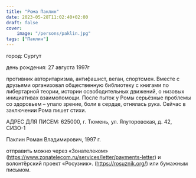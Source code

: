 ```yaml
---
title: "Рома Паклин"
date: 2023-05-28T11:02:40+02:00
draft: false
cover:
    image: "/persons/paklin.jpg"
tags: ["Паклин"]
---
```


город: Сургут

день рождения: 27 августа 1997г

противник авторитаризма, антифашист, веган, спортсмен. Вместе с друзьями организовал общественную библиотеку с книгами по либертарной теории, истории освободительных движений, о низовых инициативах взаимопомощи. После пыток у Ромы серьёзные проблемы со здоровьем – упало зрение, боли в сердце, отнялась рука. Сейчас в заключении Рома пишет стихи.

АДРЕС ДЛЯ ПИСЕМ: 625000, г. Тюмень, ул. Ялуторовская, д. 42, СИЗО-1

Паклин Роман Владимирович, 1997 г.

отправить можно через «Зонателеком» (https://www.zonatelecom.ru/services/letter/payments-letter) и волонтёрский проект «Росузник». (https://rosuznik.org/) или бумажным письмом.